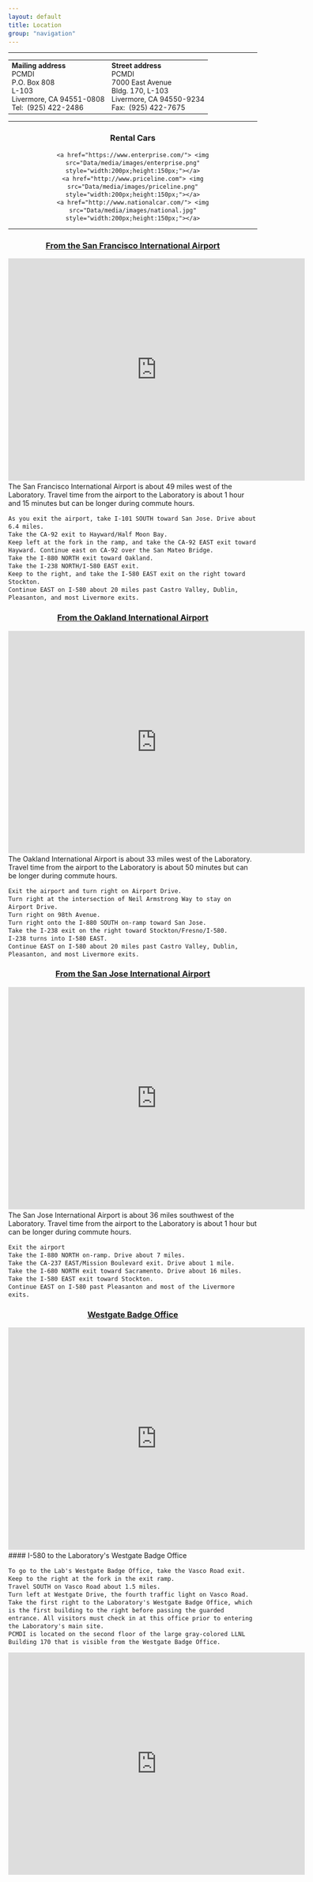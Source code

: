 ```yaml
---
layout: default
title: Location
group: "navigation"
---
```


----

<center>
    <table border="0" cellpadding="7" cellspacing="14">
      <tbody>
        <tr>
          <td align="left"><b>Mailing address</b><br>
            PCMDI<br>
            P.O. Box 808<br>
            L-103<br>
            Livermore, CA 94551-0808<br>
            Tel:&nbsp; (925) 422-2486</td>
          <td><b>Street address</b><br>
            PCMDI<br>
            7000 East Avenue<br>
            Bldg. 170, L-103 <br>
            Livermore, CA 94550-9234<br>
            Fax:&nbsp; (925) 422-7675</td>
        </tr>
      </tbody>
     </table>
</center>

----
<center>

<h3> Rental Cars </h3>

    <a href="https://www.enterprise.com/"> <img src="Data/media/images/enterprise.png" style="width:200px;height:150px;"></a>
    <a href="http://www.priceline.com"> <img src="Data/media/images/priceline.png" style="width:200px;height:150px;"></a>
    <a href="http://www.nationalcar.com/"> <img src="Data/media/images/national.jpg" style="width:200px;height:150px;"></a>

</center>

----

<center>

<h3><a href="https://goo.gl/maps/79zpKjhAZHR2">From the San Francisco International Airport</a></h3>

</center>

<center><iframe id="sfmap" src="https://www.google.com/maps/embed?pb=!1m28!1m12!1m3!1d404126.5437044654!2d-122.36492724937877!3d37.69059463219267!2m3!1f0!2f0!3f0!3m2!1i1024!2i768!4f13.1!4m13!3e6!4m5!1s0x808f778c55555555%3A0xa4f25c571acded3f!2sSan+Francisco+International+Airport+(SFO)%2C+San+Francisco%2C+CA+94128!3m2!1d37.6213129!2d-122.3789554!4m5!1s0x808fde1cf96c9a41%3A0xf7e280030f00ed38!2sLawrence+Livermore+National+Laboratory%2C+East+Avenue%2C+Livermore%2C+CA!3m2!1d37.6876861!2d-121.706457!5e0!3m2!1sen!2sus!4v1469024731684" width="600" height="450" frameborder="0" style="border:0" allowfullscreen></iframe></center>
The San Francisco International Airport is about 49 miles west of the Laboratory. Travel time from the airport to the Laboratory is about 1 hour and 15 minutes but can be longer during commute hours.

    As you exit the airport, take I-101 SOUTH toward San Jose. Drive about 6.4 miles. 
    Take the CA-92 exit to Hayward/Half Moon Bay. 
    Keep left at the fork in the ramp, and take the CA-92 EAST exit toward Hayward. Continue east on CA-92 over the San Mateo Bridge.
    Take the I-880 NORTH exit toward Oakland.
    Take the I-238 NORTH/I-580 EAST exit. 
    Keep to the right, and take the I-580 EAST exit on the right toward Stockton.
    Continue EAST on I-580 about 20 miles past Castro Valley, Dublin, Pleasanton, and most Livermore exits. 

  
<center><h3><a href="https://goo.gl/maps/qWSp63gV5WC2">From the Oakland International Airport</a></h3></center>

<center><iframe id="oklmap" src="https://www.google.com/maps/embed?pb=!1m24!1m8!1m3!1d404126.5438799022!2d-122.3649272!3d37.6905946!3m2!1i1024!2i768!4f13.1!4m13!3e6!4m5!1s0x808f845402c0a641%3A0xb0630c0f03017460!2sOakland+International+Airport%2C+Airport+Drive%2C+Oakland%2C+CA!3m2!1d37.7125689!2d-122.21974279999999!4m5!1s0x808fde1cf96c9a41%3A0xf7e280030f00ed38!2sLawrence+Livermore+National+Laboratory%2C+East+Avenue%2C+Livermore%2C+CA!3m2!1d37.6876861!2d-121.706457!5e0!3m2!1sen!2sus!4v1469025403081" width="600" height="450" frameborder="0" style="border:0" allowfullscreen></iframe></center>
The Oakland International Airport is about 33 miles west of the Laboratory. Travel time from the airport to the Laboratory is about 50 minutes but can be longer during commute hours.

    Exit the airport and turn right on Airport Drive. 
    Turn right at the intersection of Neil Armstrong Way to stay on Airport Drive.
    Turn right on 98th Avenue. 
    Turn right onto the I-880 SOUTH on-ramp toward San Jose.
    Take the I-238 exit on the right toward Stockton/Fresno/I-580.
    I-238 turns into I-580 EAST. 
    Continue EAST on I-580 about 20 miles past Castro Valley, Dublin, Pleasanton, and most Livermore exits. 

<center><h3><a href="https://goo.gl/maps/nVDpxPpPvk12">From the San Jose International Airport</a></h3></center>
<center><iframe id="sjmap" src="https://www.google.com/maps/embed?pb=!1m28!1m12!1m3!1d346788.15256868565!2d-122.19242796336904!3d37.258302844839726!2m3!1f0!2f0!3f0!3m2!1i1024!2i768!4f13.1!4m13!3e6!4m5!1s0x808fcbc3fab3c59b%3A0xbcfa443f6df67e3e!2sMineta+San+Jos%C3%A9+International+Airport%2C+Airport+Boulevard%2C+San+Jose%2C+CA!3m2!1d37.3639472!2d-121.92893749999999!4m5!1s0x808fde1cf96c9a41%3A0xf7e280030f00ed38!2sLawrence+Livermore+National+Laboratory%2C+East+Avenue%2C+Livermore%2C+CA!3m2!1d37.6876861!2d-121.706457!5e0!3m2!1sen!2sus!4v1469026124705" width="600" height="450" frameborder="0" style="border:0" allowfullscreen></iframe></center>
The San Jose International Airport is about 36 miles southwest of the Laboratory. Travel time from the airport to the Laboratory is about 1 hour but can be longer during commute hours. 

    Exit the airport
    Take the I-880 NORTH on-ramp. Drive about 7 miles. 
    Take the CA-237 EAST/Mission Boulevard exit. Drive about 1 mile.
    Take the I-680 NORTH exit toward Sacramento. Drive about 16 miles.
    Take the I-580 EAST exit toward Stockton.
    Continue EAST on I-580 past Pleasanton and most of the Livermore exits.


<center><h3><a href="hhttps://www.google.com/maps/embed?pb=!1m14!1m8!1m3!1d789.3260162384117!2d-121.71731449269105!3d37.68905749741413!3m2!1i1024!2i768!4f13.1!3m3!1m2!1s0x0%3A0x160e174249c59775!2sLawrence+Livermore+National+Laboratory+Westgate+Badge+Office!5e0!3m2!1sen!2sus!4v1470852626753"> Westgate Badge Office</a></h3>
<iframe id="badge" src="https://www.google.com/maps/embed?pb=!1m14!1m8!1m3!1d789.3260162384117!2d-121.71731449269105!3d37.68905749741413!3m2!1i1024!2i768!4f13.1!3m3!1m2!1s0x0%3A0x160e174249c59775!2sLawrence+Livermore+National+Laboratory+Westgate+Badge+Office!5e0!3m2!1sen!2sus!4v1470852626753" width="600" height="450" frameborder="0" style="border:0" allowfullscreen></iframe></center>
#### I-580 to the Laboratory's Westgate Badge Office

    To go to the Lab's Westgate Badge Office, take the Vasco Road exit. Keep to the right at the fork in the exit ramp. 
    Travel SOUTH on Vasco Road about 1.5 miles.
    Turn left at Westgate Drive, the fourth traffic light on Vasco Road.
    Take the first right to the Laboratory's Westgate Badge Office, which is the first building to the right before passing the guarded entrance. All visitors must check in at this office prior to entering the Laboratory's main site.
    PCMDI is located on the second floor of the large gray-colored LLNL Building 170 that is visible from the Westgate Badge Office.



<script>

if ((screen.width < 650) && (screen.width > 450)){

    document.getElementById("sfmap").src="https://www.google.com/maps/embed?pb=!1m28!1m12!1m3!1d808269.8513667781!2d-122.64880997732568!3d37.689056512109126!2m3!1f0!2f0!3f0!3m2!1i1024!2i768!4f13.1!4m13!3e6!4m5!1s0x808f778c55555555%3A0xa4f25c571acded3f!2sSan+Francisco+International+Airport+(SFO)%2C+San+Francisco%2C+CA+94128!3m2!1d37.6213129!2d-122.3789554!4m5!1s0x808fde1cf96c9a41%3A0xf7e280030f00ed38!2sLawrence+Livermore+National+Laboratory%2C+East+Avenue%2C+Livermore%2C+CA!3m2!1d37.6876861!2d-121.706457!5e0!3m2!1sen!2sus!4v1469027601592";
    document.getElementById("sfmap").style.width="400px";
    document.getElementById("sfmap").style.height="300px";
    document.getElementById("sfmap").style.style="1px";

    document.getElementById("oklmap").src="https://www.google.com/maps/embed?pb=!1m28!1m12!1m3!1d406470.83200978284!2d-122.19242796336904!3d37.258302844839726!2m3!1f0!2f0!3f0!3m2!1i1024!2i768!4f13.1!4m13!3e6!4m5!1s0x808f845402c0a641%3A0xb0630c0f03017460!2sOakland+International+Airport%2C+Airport+Drive%2C+Oakland%2C+CA!3m2!1d37.7125689!2d-122.21974279999999!4m5!1s0x808fde1cf96c9a41%3A0xf7e280030f00ed38!2sLawrence+Livermore+National+Laboratory%2C+East+Avenue%2C+Livermore%2C+CA!3m2!1d37.6876861!2d-121.706457!5e0!3m2!1sen!2sus!4v1469031627838";
    document.getElementById("oklmap").style.width="400px";
    document.getElementById("oklmap").style.height="300px";
    document.getElementById("oklmap").style.border="1px";


    document.getElementById("sjmap").src="https://www.google.com/maps/embed?pb=!1m28!1m12!1m3!1d808269.8513667781!2d-122.64880997732568!3d37.689056512109126!2m3!1f0!2f0!3f0!3m2!1i1024!2i768!4f13.1!4m13!3e6!4m5!1s0x808f778c55555555%3A0xa4f25c571acded3f!2sSan+Francisco+International+Airport+(SFO)%2C+San+Francisco%2C+CA+94128!3m2!1d37.6213129!2d-122.3789554!4m5!1s0x808fde1cf96c9a41%3A0xf7e280030f00ed38!2sLawrence+Livermore+National+Laboratory%2C+East+Avenue%2C+Livermore%2C+CA!3m2!1d37.6876861!2d-121.706457!5e0!3m2!1sen!2sus!4v1469027601592";
    document.getElementById("sjmap").style.width="400px";
    document.getElementById("sjmap").style.height="300px";
    document.getElementById("sjmap").style.border="1px";

    document.getElementById("badge").src="https://www.google.com/maps/embed?pb=!1m14!1m8!1m3!1d789.3260162384117!2d-121.71731449269105!3d37.68905749741413!3m2!1i1024!2i768!4f13.1!3m3!1m2!1s0x0%3A0x160e174249c59775!2sLawrence+Livermore+National+Laboratory+Westgate+Badge+Office!5e0!3m2!1sen!2sus!4v1470852626753";
    document.getElementById("badge").style.width="400px";
    document.getElementById("badge").style.height="300px";
    document.getElementById("badge").style.border="1px";



}

if ((screen.width < 450) && (screen.width > 310 )){

    document.getElementById("sfmap").src="https://www.google.com/maps/embed?pb=!1m28!1m12!1m3!1d808269.8513667781!2d-122.64880997732568!3d37.689056512109126!2m3!1f0!2f0!3f0!3m2!1i1024!2i768!4f13.1!4m13!3e6!4m5!1s0x808f778c55555555%3A0xa4f25c571acded3f!2sSan+Francisco+International+Airport+(SFO)%2C+San+Francisco%2C+CA+94128!3m2!1d37.6213129!2d-122.3789554!4m5!1s0x808fde1cf96c9a41%3A0xf7e280030f00ed38!2sLawrence+Livermore+National+Laboratory%2C+East+Avenue%2C+Livermore%2C+CA!3m2!1d37.6876861!2d-121.706457!5e0!3m2!1sen!2sus!4v1469027601592";
    document.getElementById("sfmap").style.width="310px";
    document.getElementById("sfmap").style.height="250px";
    document.getElementById("sfmap").style.style="1px";

    document.getElementById("oklmap").src="https://www.google.com/maps/embed?pb=!1m28!1m12!1m3!1d406470.83200978284!2d-122.19242796336904!3d37.258302844839726!2m3!1f0!2f0!3f0!3m2!1i1024!2i768!4f13.1!4m13!3e6!4m5!1s0x808f845402c0a641%3A0xb0630c0f03017460!2sOakland+International+Airport%2C+Airport+Drive%2C+Oakland%2C+CA!3m2!1d37.7125689!2d-122.21974279999999!4m5!1s0x808fde1cf96c9a41%3A0xf7e280030f00ed38!2sLawrence+Livermore+National+Laboratory%2C+East+Avenue%2C+Livermore%2C+CA!3m2!1d37.6876861!2d-121.706457!5e0!3m2!1sen!2sus!4v1469031627838";
    document.getElementById("oklmap").style.width="310px";
    document.getElementById("oklmap").style.height="250px";
    document.getElementById("oklmap").style.border="1px";


    document.getElementById("sjmap").src="https://www.google.com/maps/embed?pb=!1m28!1m12!1m3!1d808269.8513667781!2d-122.64880997732568!3d37.689056512109126!2m3!1f0!2f0!3f0!3m2!1i1024!2i768!4f13.1!4m13!3e6!4m5!1s0x808f778c55555555%3A0xa4f25c571acded3f!2sSan+Francisco+International+Airport+(SFO)%2C+San+Francisco%2C+CA+94128!3m2!1d37.6213129!2d-122.3789554!4m5!1s0x808fde1cf96c9a41%3A0xf7e280030f00ed38!2sLawrence+Livermore+National+Laboratory%2C+East+Avenue%2C+Livermore%2C+CA!3m2!1d37.6876861!2d-121.706457!5e0!3m2!1sen!2sus!4v1469027601592";
    document.getElementById("sjmap").style.width="310px";
    document.getElementById("sjmap").style.height="250px";
    document.getElementById("sjmap").style.border="1px";

    document.getElementById("badge").src="href="https://www.google.com/maps/embed?pb=!1m14!1m8!1m3!1d789.3260162384117!2d-121.71731449269105!3d37.68905749741413!3m2!1i1024!2i768!4f13.1!3m3!1m2!1s0x0%3A0x160e174249c59775!2sLawrence+Livermore+National+Laboratory+Westgate+Badge+Office!5e0!3m2!1sen!2sus!4v1470852626753";
    document.getElementById("badge").style.width="310px";
    document.getElementById("badge").style.height="250px";
    document.getElementById("badge").style.border="1px";


}



</script>
<iframe src="https://www.google.com/maps/embed?pb=!1m14!1m8!1m3!1d789.3260162384117!2d-121.71731449269105!3d37.68905749741413!3m2!1i1024!2i768!4f13.1!3m3!1m2!1s0x0%3A0x160e174249c59775!2sLawrence+Livermore+National+Laboratory+Westgate+Badge+Office!5e0!3m2!1sen!2sus!4v1470852626753" width="600" height="450" frameborder="0" style="border:0" allowfullscreen></iframe>